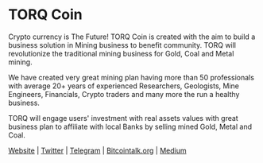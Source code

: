 # TORQ Coin 

Crypto currency is The Future! TORQ Coin is created with the aim to build a business solution in Mining business to benefit community. TORQ will revolutionize the traditional mining business for Gold, Coal and Metal mining. 

We have created very great mining plan having more than 50 professionals with average 20+ years of experienced Researchers, Geologists, Mine Engineers, Financials, Crypto traders and many more the run a healthy business. 

TORQ will engage users' investment with real assets values with great business plan to affiliate with local Banks by selling mined Gold, Metal and Coal.

[Website](https://www.torqcoin.io/) | [Twitter](https://twitter.com/TORQCoin) | [Telegram](https://t.me/torqcoin) | [Bitcointalk.org](https://bitcointalk.org/index.php?topic=2653527.all) | [Medium](https://medium.com/@TORQCoin)
